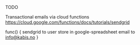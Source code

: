 TODO 

Transactional emails via cloud functions 
https://cloud.google.com/functions/docs/tutorials/sendgrid

func() {
sendgrid to user
store in google-spreadsheet
email to info@kabis.no
}